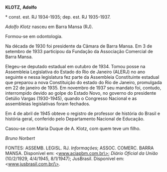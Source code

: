 **KLOTZ,** **Adolfo**

\* const. est. RJ 1934-1935; dep. est. RJ 1935-1937.

*Adolfo Klotz* nasceu em Barra Mansa (RJ).

Formou-se em odontologia.

Na década de 1930 foi presidente da Câmara de Barra Mansa. Em 3 de
setembro de 1933 participou da Fundação da Associação Comercial de Barra
Mansa.

Elegeu-se deputado estadual em outubro de 1934. Tomou posse na
Assembleia Legislativa do Estado do Rio de Janeiro (ALERJ) no ano
seguinte e nessa legislatura fez parte da Assembleia Constituinte
estadual que preparou a nova Constituição do estado do Rio de Janeiro,
promulgada em 22 de janeiro de 1935. Em novembro de 1937 seu mandato
foi, contudo, interrompido devido ao golpe do Estado Novo, no governo do
presidente Getúlio Vargas (1930-1945), quando o Congresso Nacional e as
assembleias legislativas foram fechados.

Em 4 de abril de 1945 obteve o registro de professor de história do
Brasil e história geral, conferido pelo Departamento Nacional de
Educação.

Casou-se com Maria Duque de A. Klotz, com quem teve um filho.

*Bruno Norbert*

FONTES: ASSEMB. LEGISL. RJ. *Informações*; ASSOC. COMERC. BARRA MANSA.
Disponível em: \<www.aciapbm.com.br\>; *Diário Oficial da União*
(10/2/1929, 4/4/1945, 8/1/1947); JusBrasil. Disponível em:
\<www.jusbrasil.com.br/\>.
